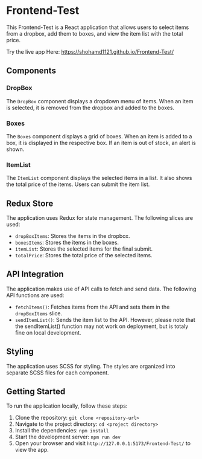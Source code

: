 ﻿# Frontend-Test

This Frontend-Test is a React application that allows users to select items from a dropbox, add them to boxes, and view the item list with the total price.

Try the live app Here: https://shohamd1121.github.io/Frontend-Test/

## Components

### DropBox

The `DropBox` component displays a dropdown menu of items. When an item is selected, it is removed from the dropbox and added to the boxes.

### Boxes

The `Boxes` component displays a grid of boxes. When an item is added to a box, it is displayed in the respective box. If an item is out of stock, an alert is shown.

### ItemList

The `ItemList` component displays the selected items in a list. It also shows the total price of the items. Users can submit the item list.

## Redux Store

The application uses Redux for state management. The following slices are used:

- `dropBoxItems`: Stores the items in the dropbox.
- `boxesItems`: Stores the items in the boxes.
- `itemList`: Stores the selected items for the final submit.
- `totalPrice`: Stores the total price of the selected items.

## API Integration

The application makes use of API calls to fetch and send data. The following API functions are used:

- `fetchItems()`: Fetches items from the API and sets them in the `dropBoxItems` slice.
- `sendItemList()`: Sends the item list to the API. However, please note that the sendItemList() function may not work on deployment, but is totaly fine on local development.

## Styling

The application uses SCSS for styling. The styles are organized into separate SCSS files for each component.

## Getting Started

To run the application locally, follow these steps:

1. Clone the repository: `git clone <repository-url>`
2. Navigate to the project directory: `cd <project directory>`
3. Install the dependencies: `npm install`
4. Start the development server: `npm run dev`
5. Open your browser and visit `http://127.0.0.1:5173/Frontend-Test/` to view the app.
